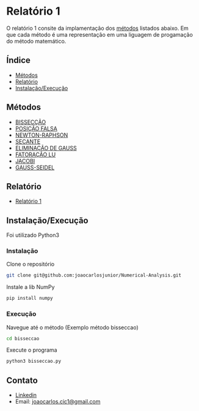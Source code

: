 # Relatório 1
O relatório 1 consite da implamentação dos [métodos](#métodos) listados abaixo. Em que cada método é uma representação em uma liguagem de progamação do método matemático.
## Índice
- [Métodos](#métodos)
- [Relatório](#relatório)
- [Instalação/Execução](#instalação/execução)

## Métodos
- [BISSECÇÃO](https://github.com/joaocarlosjunior/Numerical-Analysis/tree/main/methods%201/bisseccao)
- [POSIÇÃO FALSA](https://github.com/joaocarlosjunior/Numerical-Analysis/tree/main/methods%201/posicao-falsa)
- [NEWTON-RAPHSON](https://github.com/joaocarlosjunior/Numerical-Analysis/tree/main/methods%201/newton)
- [SECANTE](https://github.com/joaocarlosjunior/Numerical-Analysis/tree/main/methods%201/secante)
- [ELIMINAÇÃO DE GAUSS](https://github.com/joaocarlosjunior/Numerical-Analysis/tree/main/methods%201/eliminacao-gauss)
- [FATORAÇÃO LU](https://github.com/joaocarlosjunior/Numerical-Analysis/tree/main/methods%201/fatoracaoLu)
- [JACOBI](https://github.com/joaocarlosjunior/Numerical-Analysis/tree/main/methods%201/jacobi)
- [GAUSS-SEIDEL](https://github.com/joaocarlosjunior/Numerical-Analysis/tree/main/methods%201/jacobi)


## Relatório
- [Relatório 1](https://github.com/joaocarlosjunior/Numerical-Analysis/blob/main/methods%201/Relat%C3%B3rio%20das%20implementa%C3%A7%C3%B5es.pdf)


## Instalação/Execução
Foi utilizado Python3

### Instalação
Clone o repositório
```sh
git clone git@github.com:joaocarlosjunior/Numerical-Analysis.git
```

Instale a lib NumPy
```sh
pip install numpy
```


### Execução
Navegue até o método (Exemplo método bisseccao)
```sh
cd bisseccao
```
Execute o programa
```sh
python3 bisseccao.py
```

## Contato
- [Linkedin](https://www.linkedin.com/in/joaocarlosjr/)
- Email: joaocarlos.cic1@gmail.com